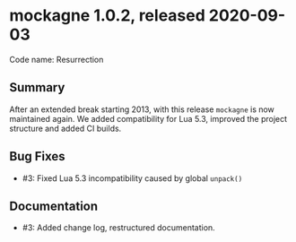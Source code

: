 # mockagne 1.0.2, released 2020-09-03
 
Code name: Resurrection
 
## Summary

After an extended break starting 2013, with this release `mockagne` is now maintained again.
We added compatibility for Lua 5.3, improved the project structure and added CI builds.
 
## Bug Fixes
 
* #3: Fixed Lua 5.3 incompatibility caused by global `unpack()`

## Documentation

* #3: Added change log, restructured documentation.